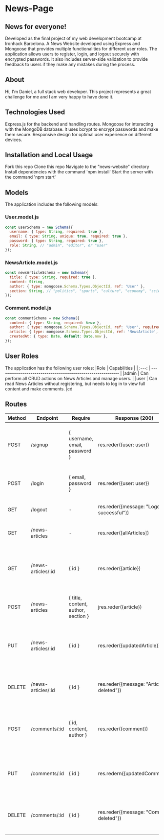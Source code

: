 # News-Page
## News for everyone!
Developed as the final project of my web development bootcamp at Ironhack Barcelona. A News Website developed using Express and Mongoose that provides multiple functionalities for different user roles. The application allows users to register, login, and logout securely with encrypted passwords. It also includes server-side validation to provide feedback to users if they make any mistakes during the process.
## About
Hi, I'm Daniel, a full stack web developer. This project represents a great challenge for me and I am very happy to have done it.
## Technologies Used
Express.js for the backend and handling routes.
Mongoose for interacting with the MongoDB database.
It uses bcrypt to encrypt passwords and make them secure.
Responsive design for optimal user experience on different devices.
## Installation and Local Usage
Fork this repo
Clone this repo
Navigate to the "news-website" directory
Install dependencies with the command 'npm install'
Start the server with the command 'npm start'
## Models
The application includes the following models:
### User.model.js
```js
const userSchema = new Schema({
  username: { type: String, required: true },
  email: { type: String, unique: true, required: true },
  password: { type: String, required: true },
  role: String, // "admin", "editor", or "user"
});
```
### NewsArticle.model.js
```js
const newsArticleSchema = new Schema({
  title: { type: String, required: true },
  content: String,
  author: { type: mongoose.Schema.Types.ObjectId, ref: 'User' },
  section: String, // "politics", "sports", "culture", "economy", "science", "health", etc.
});
```
### Comment.model.js
```js
const commentSchema = new Schema({
  content: { type: String, required: true },
  author: { type: mongoose.Schema.Types.ObjectId, ref: 'User', required: true },
  article: { type: mongoose.Schema.Types.ObjectId, ref: 'NewsArticle', required: true },
  createdAt: { type: Date, default: Date.now },
});
```
## User Roles
The application has the following user roles:
|Role | Capabilities |
| :---:  |      -------------------------------------------------------------          |
|admin |    Can perform all CRUD actions on News Articles and manage users. |
|user | Can read News Articles without registering, but needs to log in to view full content and make comments. |cd

## Routes

| Method | Endpoint             | Require                            | Response (200)                  | Action                                                |
|--------|----------------------|------------------------------------|---------------------------------|-------------------------------------------------------|
| POST   | /signup              | { username, email, password }      | res.reder({user: user})              | Registers the user in the database and returns the user.  |
| POST   | /login               | { email, password }                | res.reder({user: user})              | Logs in a registered user and returns the user.          |
| GET    | /logout              | -                                  | res.reder({message: "Logout successful"}) | Logs out the current user.                               |
| GET    | /news-articles       | -                                  | res.reder([allArticles])             | Returns an array with all News Articles.                 |
| GET    | /news-articles/:id   | { id }                             | res.reder({article})                 | Returns the information of the specified News Article.   |
| POST   | /news-articles       | { title, content, author, section }| jres.reder({article})                 | Creates a new News Article in the database.              |
| PUT    | /news-articles/:id   | { id }                             | res.reder({updatedArticle})          | Updates the specified News Article in the database.      |
| DELETE | /news-articles/:id   | { id }                             | res.reder({message: "Article deleted"}) | Deletes the specified News Article from the database.    |
| POST   | /comments/:id        | { id, content, author }            | res.reder({comment})                 | Creates a new comment on the specified News Article.     |
| PUT    | /comments/:id        | { id }                             | res.redern({updatedComment})          | Updates the specified comment on the News Article.       |
| DELETE | /comments/:id        | { id }                             | res.reder({message: "Comment deleted"}) | Deletes the specified comment from the News Article.     |